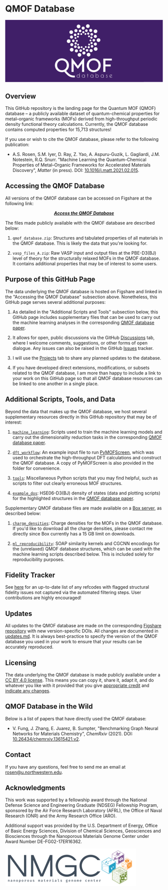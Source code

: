 # QMOF Database

<img src=logo.png>

## Overview
This GitHub repository is the landing page for the Quantum MOF (QMOF) database – a publicly available dataset of quantum-chemical properties for metal–organic frameworks (MOFs) derived from high-throughput periodic density functional theory calculations. Currently, the QMOF database contains computed properties for 15,713 structures!

If you use or wish to cite the QMOF database, please refer to the following publication:

- A.S. Rosen, S.M. Iyer, D. Ray, Z. Yao, A. Aspuru-Guzik, L. Gagliardi, J.M. Notestein, R.Q. Snurr. "Machine Learning the Quantum-Chemical Properties of Metal–Organic Frameworks for Accelerated Materials Discovery", *Matter* (in press). DOI: [10.1016/j.matt.2021.02.015](https://doi.org/10.1016/j.matt.2021.02.015).

## Accessing the QMOF Database
All versions of the QMOF database can be accessed on Figshare at the following link:
<p align="center">
  <a href="https://doi.org/10.6084/m9.figshare.13147324"><b><i>Access the QMOF Database</i></b></a>
</p>

The files made publicly available with the QMOF database are described below:

1. `qmof_database.zip`: Structures and tabulated properties of all materials in the QMOF database. This is likely the data that you're looking for.

2. `vasp_files_A.zip`: Raw VASP input and output files at the PBE-D3(BJ) level of theory for the structurally relaxed MOFs in the QMOF database. It contains additional properties that may be of interest to some users.

## Purpose of this GitHub Page
The data underlying the QMOF database is hosted on Figshare and linked in the "Accessing the QMOF Database" subsection above. Nonetheless, this GitHub page serves several additional purposes:

1. As detailed in the "Additional Scripts and Tools" subsection below, this GitHub page includes supplementary files that can be used to carry out the machine learning analyses in the corresponding [QMOF database paper](https://doi.org/10.1016/j.matt.2021.02.015).

2. It allows for open, public discussions via the GitHub [Discussions](https://github.com/arosen93/QMOF/discussions) tab, where I welcome comments, suggestions, or other forms of open dialogue. Any issues can also be raised in the GitHub [Issues](https://github.com/arosen93/QMOF/issues) tracker.

3. I will use the [Projects](https://github.com/arosen93/QMOF/projects) tab to share any planned updates to the database.

4. If you have developed direct extensions, modifications, or subsets related to the QMOF database, I am more than happy to include a link to your work on this GitHub page so that all QMOF database resources can be linked to one another in a single place.

## Additional Scripts, Tools, and Data
Beyond the data that makes up the QMOF database, we host several supplementary resources directly in this GitHub repository that may be of interest:

1. [`machine_learning`](machine_learning): Scripts used to train the machine learning models and carry out the dimensionality reduction tasks in the corresponding [QMOF database paper](https://doi.org/10.1016/j.matt.2021.02.015).

2. [`dft_workflow`](dft_workflow): An example input file to run [PyMOFScreen](https://github.com/arosen93/mof_screen), which was used to orchestrate the high-throughput DFT calculations and construct the QMOF database. A copy of PyMOFScreen is also provided in the folder for convenience.

3. [`tools`](tools): Miscellaneous Python scripts that you may find helpful, such as scripts to filter out clearly erroneous MOF structures.

4. [`example_dos`](example_dos): HSE06-D3(BJ) density of states (data and plotting scripts) for the highlighted structures in the [QMOF database paper](https://doi.org/10.1016/j.matt.2021.02.015).

Supplementary QMOF database files are made available on a [Box server](https://northwestern.box.com/s/uasi8jpov51icueu3s3wvcftkgjcwil7), as described below:

1. [`charge_densities`](https://northwestern.box.com/s/ajhz1gse6hmfrjjcvyxj3nrfu2d12vfa): Charge densities for the MOFs in the QMOF database. If you'd like to download all the charge densities, please contact me directly since Box currently has a 15 GB limit on downloads.

2. [`ml_reproducibility`](https://northwestern.box.com/s/s61g5xsbpos3smj93a8i4tk50c0so08m): SOAP similarity kernels and CGCNN encodings for the (unrelaxed) QMOF database structures, which can be used with the machine learning scripts described below. This is included solely for reproducibility purposes.

## Fidelity Tracker
See [here](https://github.com/arosen93/QMOF/blob/main/fidelity_tracker) for an up-to-date list of any refcodes with flagged structural fidelity issues not captured via the automated filtering steps. User contributions are highly encouraged!

## Updates
All updates to the QMOF database are made on the corresponding [Figshare repository](https://doi.org/10.6084/m9.figshare.13147324) with new version-specific DOIs. All changes are documented in [updates.md](updates.md). It is always best-practice to specify the version of the QMOF database you used in your work to ensure that your results can be accurately reproduced.

## Licensing
The data underlying the QMOF database is made publicly available under a [CC BY 4.0 license](https://creativecommons.org/licenses/by/4.0/). This means you can copy it, share it, adapt it, and do whatever you like with it provided that you give [appropriate credit](https://wiki.creativecommons.org/wiki/License_Versions#Detailed_attribution_comparison_chart) and [indicate any changes](https://wiki.creativecommons.org/wiki/License_Versions#Modifications_and_adaptations_must_be_marked_as_such).

## QMOF Database in the Wild
Below is a list of papers that have directly used the QMOF database:

- V. Fung, J. Zhang, E. Juarez, B. Sumpter, "Benchmarking Graph Neural Networks for Materials Chemistry", *ChemRxiv* (2021). DOI: [10.26434/chemrxiv.13615421.v2](https://doi.org/10.26434/chemrxiv.13615421.v2
).

## Contact
If you have any questions, feel free to send me an email at rosen@u.northwestern.edu.

## Acknowledgments
This work was supported by a fellowship award through the National Defense Science and Engineering Graduate (NDSEG) Fellowship Program, sponsored by the Air Force Research Laboratory (AFRL), the Office of Naval Research (ONR) and the Army Research Office (ARO).

Additional support was provided by the U.S. Department of Energy, Office of Basic Energy Sciences, Division of Chemical Sciences, Geosciences and Biosciences through the Nanoporous Materials Genome Center under Award Number DE-FG02-17ER16362. 

![NMGC logo](nmgc.png)
